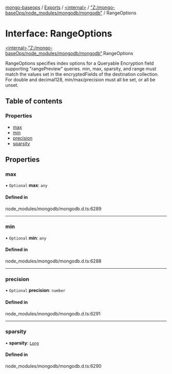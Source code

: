 [mongo-baseops](../README.md) / [Exports](../modules.md) / [\<internal\>](../modules/internal_.md) / ["Z:/mongo-baseOps/node\_modules/mongodb/mongodb"](../modules/internal_._Z__mongo_baseOps_node_modules_mongodb_mongodb_.md) / RangeOptions

# Interface: RangeOptions

[\<internal\>](../modules/internal_.md).["Z:/mongo-baseOps/node\_modules/mongodb/mongodb"](../modules/internal_._Z__mongo_baseOps_node_modules_mongodb_mongodb_.md).RangeOptions

RangeOptions specifies index options for a Queryable Encryption field supporting "rangePreview" queries.
min, max, sparsity, and range must match the values set in the encryptedFields of the destination collection.
For double and decimal128, min/max/precision must all be set, or all be unset.

## Table of contents

### Properties

- [max](internal_._Z__mongo_baseOps_node_modules_mongodb_mongodb_.RangeOptions.md#max)
- [min](internal_._Z__mongo_baseOps_node_modules_mongodb_mongodb_.RangeOptions.md#min)
- [precision](internal_._Z__mongo_baseOps_node_modules_mongodb_mongodb_.RangeOptions.md#precision)
- [sparsity](internal_._Z__mongo_baseOps_node_modules_mongodb_mongodb_.RangeOptions.md#sparsity)

## Properties

### max

• `Optional` **max**: `any`

#### Defined in

node_modules/mongodb/mongodb.d.ts:6289

___

### min

• `Optional` **min**: `any`

#### Defined in

node_modules/mongodb/mongodb.d.ts:6288

___

### precision

• `Optional` **precision**: `number`

#### Defined in

node_modules/mongodb/mongodb.d.ts:6291

___

### sparsity

• **sparsity**: [`Long`](../classes/internal_._Z__mongo_baseOps_node_modules_mongodb_mongodb_.BSON.Long.md)

#### Defined in

node_modules/mongodb/mongodb.d.ts:6290
